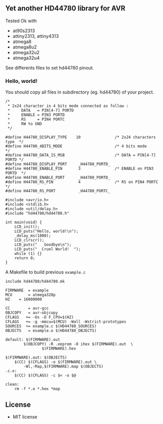 ## Yet another HD44780 library for AVR

Tested Ok with 

 * at90s2313
 * attiny2313, attiny4313
 * atmega8
 * atmega8u2
 * atmega32u2
 * atmega32u4

See differents files to set hd44780 pinout. 

### Hello, world!

You should copy all files in subdirectory (eg. hd44780) of your project. 

```
/* 
 * 2x24 character in 4 bits mode connected as follow :
 *     DATA   = PIN[4-7] PORTD
 *     ENABLE = PIN3 PORTD
 *     RS     = PIN4 PORTC
 *     RW to GND
 */

#define H44780_DISPLAY_TYPE    10               /* 2x24 characters type  */
#define H44780_4BITS_MODE                       /* 4 bits mode           */
#define H44780_DATA_IS_MSB                      /* DATA = PIN[4-7] PORTD */
#define H44780_DISPLAY_PORT     _H44780_PORTD_
#define H44780_ENABLE_PIN       3               /* ENABLE on PIN3 PORTD  */
#define H44780_ENABLE_PORT      _H44780_PORTD_
#define H44780_RS_PIN           4               /* RS on PIN4 PORTC      */
#define H44780_RS_PORT          _H44780_PORTC_

#include <avr/io.h>
#include <stdlib.h>
#include <util/delay.h>
#include "hd44780/hd44780.h"

int main(void) {
	LCD_init();
	LCD_puts("Hello, world!\n");
	_delay_ms(1000);
	LCD_clrscr();
	LCD_puts("   Goodbye\n");
	LCD_puts("  Cruel World!  ");
	while (1) {}
	return 0;
}
```
A Makefile to build previous ```example.c```

```
include hd44780/hd44780.mk

FIRMWARE  = example
MCU       = atmega328p
HZ	  = 16000000

CC        = avr-gcc
OBJCOPY   = avr-objcopy
CFLAGS   += -Os -D F_CPU=$(HZ)
CFLAGS   += -g -mmcu=$(MCU) -Wall -Wstrict-prototypes
SOURCES  += example.c $(HD44780_SOURCES)
OBJECTS   = example.o $(HD44780_OBJECTS)

default: $(FIRMWARE).out
        $(OBJCOPY) -R .eeprom -O ihex $(FIRMWARE).out  \
                $(FIRMWARE).hex

$(FIRMWARE).out: $(OBJECTS)
	$(CC) $(CFLAGS) -o $(FIRMWARE).out \
		-Wl,-Map,$(FIRMWARE).map $(OBJECTS)
.c.o:
	$(CC) $(CFLAGS) -c $< -o $@

clean:
	rm -f *.o *.hex *map 
```
## License

  * MIT license
